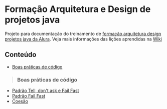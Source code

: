 # Formação Arquitetura e Design de projetos java
Projeto para documentação do treinamento de [formação arquitetura design projetos java da Alura](https://cursos.alura.com.br/formacao-arquitetura-design-projetos-java).
Veja mais informações das lições aprendidas na [Wiki](https://github.com/jalussa-santos/formacao-arquitetura-design-projetos-java/wiki)

## Conteúdo
* [Boas práticas de código](https://github.com/jalussa-santos/formacao-arquitetura-design-projetos-java#boas-pr%C3%A1ticas-de-c%C3%B3digo)

>### Boas práticas de código

* [Padrão Tell, don't ask e Fail Fast](https://github.com/jalussa-santos/formacao-arquitetura-design-projetos-java/issues/1)
* [Padrão Fail Fast](https://github.com/jalussa-santos/formacao-arquitetura-design-projetos-java/issues/55)
* [Coesão](https://github.com/jalussa-santos/formacao-arquitetura-design-projetos-java/issues/2)

